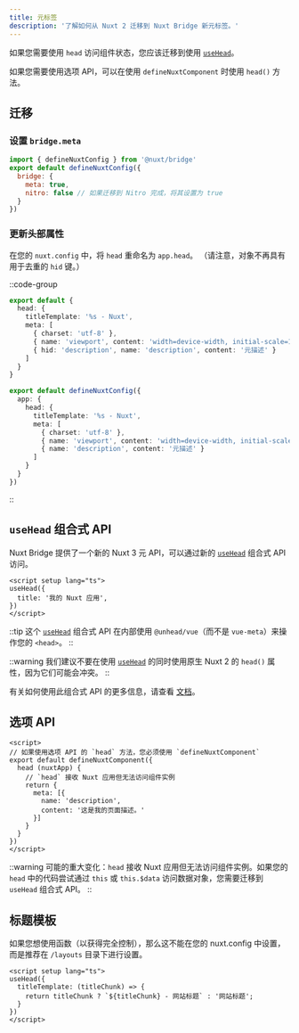 ```yaml
---
title: 元标签
description: '了解如何从 Nuxt 2 迁移到 Nuxt Bridge 新元标签。'
---
```


如果您需要使用 `head` 访问组件状态，您应该迁移到使用 [`useHead`](/docs/api/composables/use-head)。

如果您需要使用选项 API，可以在使用 `defineNuxtComponent` 时使用 `head()` 方法。

## 迁移

### 设置 `bridge.meta`

```js
import { defineNuxtConfig } from '@nuxt/bridge'
export default defineNuxtConfig({
  bridge: {
    meta: true,
    nitro: false // 如果迁移到 Nitro 完成，将其设置为 true
  }
})
```

### 更新头部属性

在您的 `nuxt.config` 中，将 `head` 重命名为 `app.head`。 （请注意，对象不再具有用于去重的 `hid` 键。）

::code-group

```ts [Nuxt 2]
export default {
  head: {
    titleTemplate: '%s - Nuxt',
    meta: [
      { charset: 'utf-8' },
      { name: 'viewport', content: 'width=device-width, initial-scale=1' },
      { hid: 'description', name: 'description', content: '元描述' }
    ]
  }
}
```

```ts [Nuxt 3]
export default defineNuxtConfig({
  app: {
    head: {
      titleTemplate: '%s - Nuxt',
      meta: [
        { charset: 'utf-8' },
        { name: 'viewport', content: 'width=device-width, initial-scale=1' },
        { name: 'description', content: '元描述' }
      ]
    }
  }
})
```

::

## `useHead` 组合式 API

Nuxt Bridge 提供了一个新的 Nuxt 3 元 API，可以通过新的 [`useHead`](/docs/api/composables/use-head) 组合式 API 访问。

```vue
<script setup lang="ts">
useHead({
  title: '我的 Nuxt 应用',
})
</script>
```

::tip
这个 [`useHead`](/docs/api/composables/use-head) 组合式 API 在内部使用 `@unhead/vue`（而不是 `vue-meta`）来操作您的 `<head>`。
::

::warning
我们建议不要在使用 [`useHead`](/docs/api/composables/use-head) 的同时使用原生 Nuxt 2 的 `head()` 属性，因为它们可能会冲突。
::

有关如何使用此组合式 API 的更多信息，请查看 [文档](/docs/getting-started/seo-meta)。

## 选项 API

```vue
<script>
// 如果使用选项 API 的 `head` 方法，您必须使用 `defineNuxtComponent`
export default defineNuxtComponent({
  head (nuxtApp) {
    // `head` 接收 Nuxt 应用但无法访问组件实例
    return {
      meta: [{
        name: 'description',
        content: '这是我的页面描述。'
      }]
    }
  }
})
</script>
```

::warning
可能的重大变化：`head` 接收 Nuxt 应用但无法访问组件实例。如果您的 `head` 中的代码尝试通过 `this` 或 `this.$data` 访问数据对象，您需要迁移到 `useHead` 组合式 API。
::

## 标题模板

如果您想使用函数（以获得完全控制），那么这不能在您的 nuxt.config 中设置，而是推荐在 `/layouts` 目录下进行设置。

```vue [app/layouts/default.vue]
<script setup lang="ts">
useHead({
  titleTemplate: (titleChunk) => {
    return titleChunk ? `${titleChunk} - 网站标题` : '网站标题';
  }
})
</script>
```
